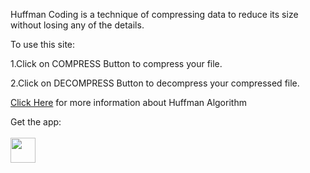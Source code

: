  Huffman Coding is a technique of compressing data to reduce its size without losing any of the details.

To use this site:

1.Click on COMPRESS Button to compress your file.

2.Click on DECOMPRESS Button to decompress your compressed file.

<a href="https://www.programiz.com/dsa/huffman-coding" target="_blank">Click Here</a> for more information about Huffman Algorithm



Get the app:
<br>
<br>
<a href="https://aayush16.pythonanywhere.com/" target="_blank">
    <img src="https://user-images.githubusercontent.com/47274622/218367741-48a1c5a7-385a-4d5c-8ecf-e82bbcd96be0.png" width="40" />
  </a>
